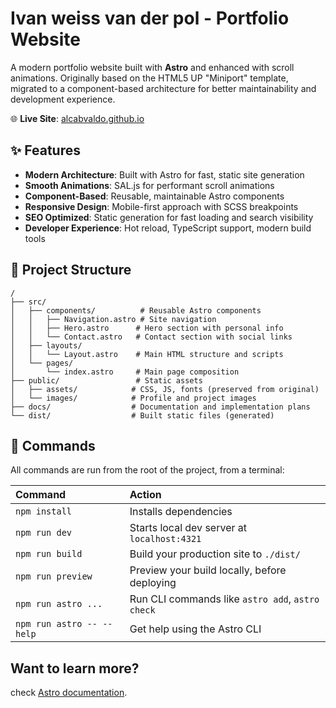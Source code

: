 # Ivan weiss van der pol - Portfolio Website

A modern portfolio website built with **Astro** and enhanced with scroll animations. Originally based on the HTML5 UP "Miniport" template, migrated to a component-based architecture for better maintainability and development experience.

🌐 **Live Site**: [alcabvaldo.github.io](https://alcabvaldo.github.io)

## ✨ Features

- **Modern Architecture**: Built with Astro for fast, static site generation
- **Smooth Animations**: SAL.js for performant scroll animations
- **Component-Based**: Reusable, maintainable Astro components
- **Responsive Design**: Mobile-first approach with SCSS breakpoints
- **SEO Optimized**: Static generation for fast loading and search visibility
- **Developer Experience**: Hot reload, TypeScript support, modern build tools

## 🚀 Project Structure

```text
/
├── src/
│   ├── components/          # Reusable Astro components
│   │   ├── Navigation.astro # Site navigation
│   │   ├── Hero.astro      # Hero section with personal info
│   │   └── Contact.astro   # Contact section with social links
│   ├── layouts/
│   │   └── Layout.astro    # Main HTML structure and scripts
│   └── pages/
│       └── index.astro     # Main page composition
├── public/                 # Static assets
│   ├── assets/            # CSS, JS, fonts (preserved from original)
│   └── images/            # Profile and project images
├── docs/                  # Documentation and implementation plans
└── dist/                  # Built static files (generated)
```

## 🧞 Commands

All commands are run from the root of the project, from a terminal:

| Command                   | Action                                           |
| :------------------------ | :----------------------------------------------- |
| `npm install`             | Installs dependencies                            |
| `npm run dev`             | Starts local dev server at `localhost:4321`      |
| `npm run build`           | Build your production site to `./dist/`          |
| `npm run preview`         | Preview your build locally, before deploying     |
| `npm run astro ...`       | Run CLI commands like `astro add`, `astro check` |
| `npm run astro -- --help` | Get help using the Astro CLI                     |

## Want to learn more?

check [Astro documentation](https://docs.astro.build).
